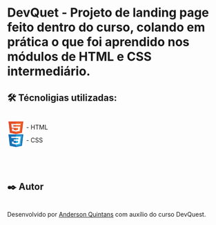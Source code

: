 # DevQuet - Projeto de landing page feito dentro do curso, colando em prática o que foi aprendido nos módulos de HTML e CSS intermediário.

## 🛠️ Técnoligias utilizadas:

<br> 
<img align="center" alt="andersonquintans-HTML" height="30" width="40" src="https://raw.githubusercontent.com/devicons/devicon/master/icons/html5/html5-original.svg"> - HTML

<br>
<img align="center" alt="andersonquintans-CSS" height="30" width="40" src="https://raw.githubusercontent.com/devicons/devicon/master/icons/css3/css3-original.svg">  - CSS

<br> <br>

## ✒️ Autor

<br>
Desenvolvido por <a href="https://www.linkedin.com/in/anderson-lucas-quintans-aab3ab207/" target="_blank">Anderson Quintans</a> com auxílio do curso DevQuest.
